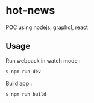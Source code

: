 # hot-news

POC using nodejs, graphql, react

## Usage

Run webpack in watch mode :
```bash
$ npm run dev
```

Build app :
```bash
$ npm run build
```
